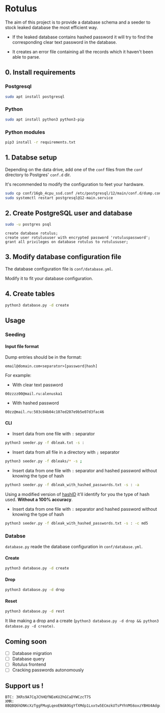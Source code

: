 # Rotulus

 The aim of this project is to provide a database schema and a seeder to stock leaked database the most efficient way.

- If the leaked database contains hashed password it will try to find the corresponding clear text password in the database.

- It creates an error file containing all the records which it haven't been able to parse.

## 0. Install requirements
### Postgresql
```bash
sudo apt install postgresql
```

### Python 
```bash
sudo apt install python3 python3-pip
```

### Python modules
```bash
pip3 install -r requirements.txt
```

## 1. Databse setup

Depending on the data drive, add one of the `conf` files from the `conf` directory to
Postgres' `conf.d` dir.

It's recommended to modify the configuration to feet your hardware.

```bash
sudo cp conf/16gb_4cpu_ssd.conf /etc/postgresql/12/main/conf.d/dump.conf
sudo systemctl restart postgresql@12-main.service
```

## 2. Create PostgreSQL user and database

```bash
sudo -u postgres psql
```

```psql
create database rotulus;
create user rotulususer with encrypted password 'rotuluspassword';
grant all privileges on database rotulus to rotulususer;
```

## 3. Modify database configuration file

The database configuration file is `conf/database.yml`.

Modify it to fit your database configuration.

## 4. Create tables

```bash
python3 database.py -d create
```

## Usage
### Seeding

#### Input file format
Dump entries should be in the format:

```
email@domain.com<separator>[password|hash]
```

For example:

- With clear text password
```
00zzzz00@mail.ru:alenuska1
```

- With hashed password
```
00zz@mail.ru:503c84b04c107ed207e9b5e07d3fac46
```

#### CLI

- Insert data from one file with `:` separator
```bash
python3 seeder.py -f dbleak.txt -s :
```

- Insert data from all file in a directory with `;` separator
```bash
python3 seeder.py -f dbleaks/* -s ;
```

- Insert data from one file with `:` separator and hashed password without knowing the type of hash
```bash
python3 seeder.py -f dbleak_with_hashed_passwords.txt -s : -a
```
Using a modified version of [hashID](https://github.com/psypanda/hashID) it'll identify for you the type of hash used. **Without a 100% accuracy**.

- Insert data from one file with `:` separator and hashed password without knowing the type of hash
```bash
python3 seeder.py -f dbleak_with_hashed_passwords.txt -s : -c md5
```

### Databse

`database.py` reade the database configuration in `conf/database.yml`.

#### Create

```bash
python3 database.py -d create
```

#### Drop

```bash
python3 database.py -d drop
```

#### Reset

```bash
python3 database.py -d rest
```

It like making a drop and a create (`python3 database.py -d drop && python3 database.py -d create)`.

## Coming soon

- [ ] Database migration
- [ ] Database query
- [ ] Rotulus frontend
- [ ] Cracking passwords autonomously

## Support us !
```
BTC: 3KRs9A7CqJChHQfNEeKU2hGCaDYWCzcT7S
XMR: 8BQBQ6hDNKcXzTggFMugLqeoENdA9GgYfXMdp1Lxxtw5ECmzkUTsPYhVMS6oxzYBHU4AdgotDnuTp2RTj98ozdkfKVGBLxa
```